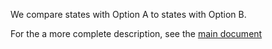 We compare states with Option A to states with Option B.

For the a more complete description, see the [main document](http://larsvilhuber.github.io/snapshot-availability/s2014_availability.html)
